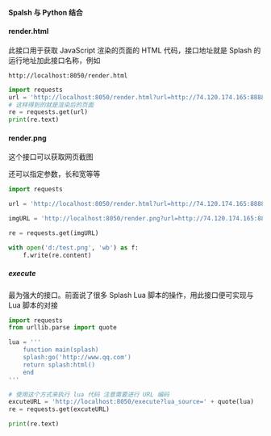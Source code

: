 #### Spalsh 与 Python 结合

#### render.html

此接口用于获取 JavaScript 渲染的页面的 HTML 代码，接口地址就是 Splash 的运行地址加此接口名称，例如

`http://localhost:8050/render.html`

```python
import requests
url = 'http://localhost:8050/render.html?url=http://74.120.174.165:8888/'
# 这样得到的就是渲染后的页面
re = requests.get(url)
print(re.text)
```



#### render.png

这个接口可以获取网页截图

还可以指定参数，长和宽等等

```python
import requests

url = 'http://localhost:8050/render.html?url=http://74.120.174.165:8888/'

imgURL = 'http://localhost:8050/render.png?url=http://74.120.174.165:8888/&width=1920&height=1080'

re = requests.get(imgURL)

with open('d:/test.png', 'wb') as f:
    f.write(re.content)

```



##### execute

最为强大的接口。前面说了很多 Splash Lua 脚本的操作，用此接口便可实现与 Lua 脚本的对接

```python
import requests
from urllib.parse import quote

lua = '''
    function main(splash)
    splash:go('http://www.qq.com')
    return splash:html()
    end
'''

# 使用这个方式来执行 lua 代码 注意需要进行 URL 编码
excuteURL = 'http://localhost:8050/execute?lua_source=' + quote(lua)
re = requests.get(excuteURL)

print(re.text)

```

